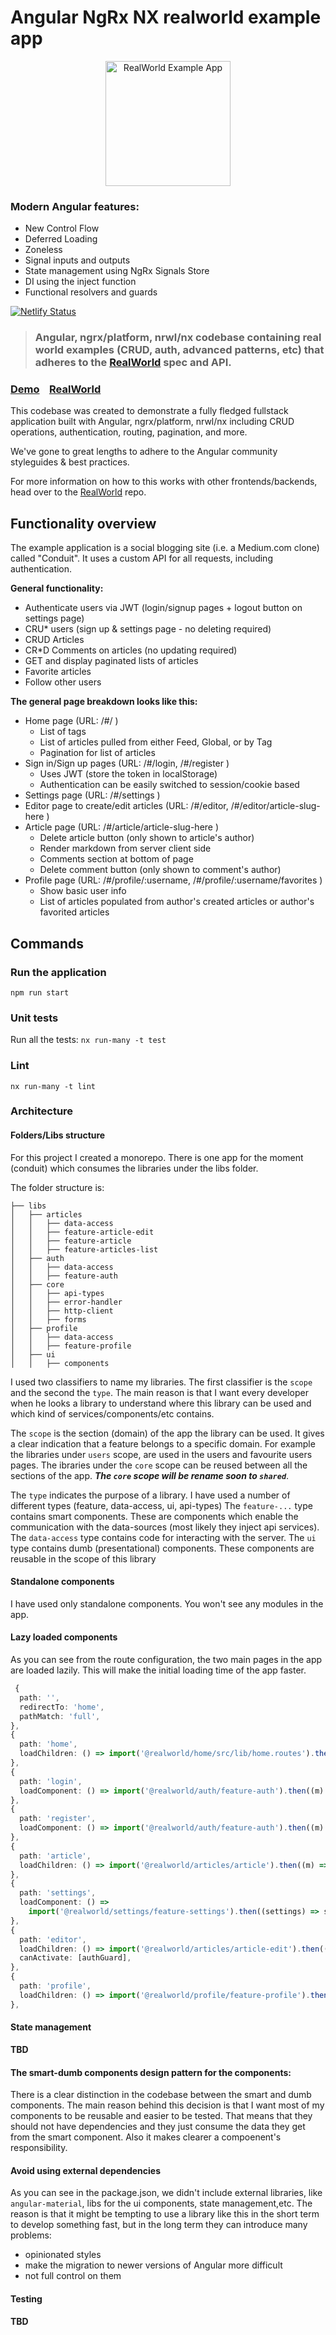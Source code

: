 # Angular NgRx NX realworld example app

<p align="center">
  <img src="logo.png" alt="RealWorld Example App" width="200"/>
</p>

### Modern Angular features:
- New Control Flow
- Deferred Loading
- Zoneless
- Signal inputs and outputs
- State management using NgRx Signals Store
- DI using the inject function
- Functional resolvers and guards

[![Netlify Status](https://api.netlify.com/api/v1/badges/b9997c1f-ca8f-456e-aaf6-016ce13c353e/deploy-status)](https://app.netlify.com/sites/angular-ngrx-nx/deploys)

> ### Angular, ngrx/platform, nrwl/nx codebase containing real world examples (CRUD, auth, advanced patterns, etc) that adheres to the [RealWorld](https://github.com/gothinkster/realworld) spec and API.

### [Demo](https://angular-ngrx-nx.netlify.app)&nbsp;&nbsp;&nbsp;&nbsp;[RealWorld](https://github.com/gothinkster/realworld)

This codebase was created to demonstrate a fully fledged fullstack application built with Angular, ngrx/platform, nrwl/nx including CRUD operations, authentication, routing, pagination, and more.

We've gone to great lengths to adhere to the Angular community styleguides & best practices.

For more information on how to this works with other frontends/backends, head over to the [RealWorld](https://github.com/gothinkster/realworld) repo.

## Functionality overview

The example application is a social blogging site (i.e. a Medium.com clone) called "Conduit". It uses a custom API for all requests, including authentication.

**General functionality:**

- Authenticate users via JWT (login/signup pages + logout button on settings page)
- CRU\* users (sign up & settings page - no deleting required)
- CRUD Articles
- CR\*D Comments on articles (no updating required)
- GET and display paginated lists of articles
- Favorite articles
- Follow other users

**The general page breakdown looks like this:**

- Home page (URL: /#/ )
  - List of tags
  - List of articles pulled from either Feed, Global, or by Tag
  - Pagination for list of articles
- Sign in/Sign up pages (URL: /#/login, /#/register )
  - Uses JWT (store the token in localStorage)
  - Authentication can be easily switched to session/cookie based
- Settings page (URL: /#/settings )
- Editor page to create/edit articles (URL: /#/editor, /#/editor/article-slug-here )
- Article page (URL: /#/article/article-slug-here )
  - Delete article button (only shown to article's author)
  - Render markdown from server client side
  - Comments section at bottom of page
  - Delete comment button (only shown to comment's author)
- Profile page (URL: /#/profile/:username, /#/profile/:username/favorites )
  - Show basic user info
  - List of articles populated from author's created articles or author's favorited articles

## Commands

### Run the application

`npm run start`

### Unit tests

Run all the tests: `nx run-many -t test`

### Lint

`nx run-many -t lint`

### Architecture

#### Folders/Libs structure

For this project I created a monorepo. There is one app for the moment (conduit) which consumes the libraries under the libs folder.

The folder structure is:

```
├── libs
│   ├── articles
│   │   ├── data-access
│   │   ├── feature-article-edit
│   │   ├── feature-article
│   │   ├── feature-articles-list
│   ├── auth
│   │   ├── data-access
│   │   ├── feature-auth
│   ├── core
│   │   ├── api-types
│   │   ├── error-handler
│   │   ├── http-client
│   │   ├── forms
│   ├── profile
│   │   ├── data-access
│   │   ├── feature-profile
│   ├── ui
│   │   ├── components
```

I used two classifiers to name my libraries. The first classifier is the `scope` and the second the `type`. The main reason is that I want every developer when he looks a library to understand where this library can be used and which kind of services/components/etc contains.

The `scope` is the section (domain) of the app the library can be used. It gives a clear indication that a feature belongs to a specific domain. For example the libraries under `users` scope, are used in the users and favourite users pages. The ibraries under the `core` scope can be reused between all the sections of the app. **_The `core` scope will be rename soon to `shared`_**.

The `type` indicates the purpose of a library. I have used a number of different types (feature, data-access, ui, api-types) The `feature-...` type contains smart components. These are components which enable the communication with the data-sources (most likely they inject api services). The `data-access` type contains code for interacting with the server. The `ui` type contains dumb (presentational) components. These components are reusable in the scope of this library

#### Standalone components

I have used only standalone components. You won't see any modules in the app.

#### Lazy loaded components

As you can see from the route configuration, the two main pages in the app are loaded lazily. This will make the initial loading time of the app faster.

```ts
 {
  path: '',
  redirectTo: 'home',
  pathMatch: 'full',
},
{
  path: 'home',
  loadChildren: () => import('@realworld/home/src/lib/home.routes').then((home) => home.HOME_ROUTES),
},
{
  path: 'login',
  loadComponent: () => import('@realworld/auth/feature-auth').then((m) => m.LoginComponent),
},
{
  path: 'register',
  loadComponent: () => import('@realworld/auth/feature-auth').then((m) => m.RegisterComponent),
},
{
  path: 'article',
  loadChildren: () => import('@realworld/articles/article').then((m) => m.ARTICLE_ROUTES),
},
{
  path: 'settings',
  loadComponent: () =>
    import('@realworld/settings/feature-settings').then((settings) => settings.SettingsComponent),
},
{
  path: 'editor',
  loadChildren: () => import('@realworld/articles/article-edit').then((article) => article.ARTICLE_EDIT_ROUTES),
  canActivate: [authGuard],
},
{
  path: 'profile',
  loadChildren: () => import('@realworld/profile/feature-profile').then((profile) => profile.PROFILE_ROUTES),
},
```

#### State management

**TBD**

#### The smart-dumb components design pattern for the components:

There is a clear distinction in the codebase between the smart and dumb components. The main reason behind this decision is that I want most of my components to be reusable and easier to be tested. That means that they should not have dependencies and they just consume the data they get from the smart component. Also it makes clearer a compoenent's responsibility.

#### Avoid using external dependencies

As you can see in the package.json, we didn't include external libraries, like `angular-material`, libs for the ui components, state management,etc. The reason is that it might be tempting to use a library like this in the short term to develop something fast, but in the long term they can introduce many problems:

- opinionated styles
- make the migration to newer versions of Angular more difficult
- not full control on them

#### Testing

**TBD**
